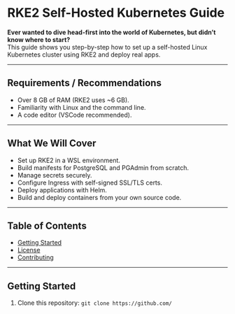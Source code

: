 # RKE2 Self-Hosted Kubernetes Guide

**Ever wanted to dive head-first into the world of Kubernetes, but didn’t know where to start?**  
This guide shows you step-by-step how to set up a self-hosted Linux Kubernetes cluster using RKE2 and deploy real apps.

---

## Requirements / Recommendations

- Over 8 GB of RAM (RKE2 uses ~6 GB).
- Familiarity with Linux and the command line.
- A code editor (VSCode recommended).

---

## What We Will Cover

- Set up RKE2 in a WSL environment.
- Build manifests for PostgreSQL and PGAdmin from scratch.
- Manage secrets securely.
- Configure Ingress with self-signed SSL/TLS certs.
- Deploy applications with Helm.
- Build and deploy containers from your own source code.

---

## Table of Contents

- [Getting Started](#getting-started)
- [License](#license)
- [Contributing](#contributing)

---

## Getting Started

1. Clone this repository: `git clone https://github.com/`